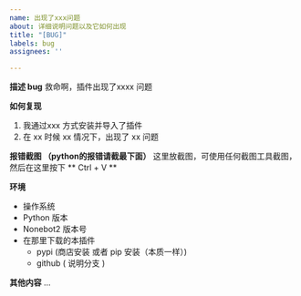 ```yaml
---
name: 出现了xxx问题
about: 详细说明问题以及它如何出现
title: "[BUG]"
labels: bug
assignees: ''

---
```


**描述 bug**
救命啊，插件出现了xxxx 问题

**如何复现**
1. 我通过xxx 方式安装并导入了插件
2. 在 xx 时候 xx 情况下，出现了 xx 问题

**报错截图 （python的报错请截最下面）**
这里放截图，可使用任何截图工具截图，然后在这里按下 ** Ctrl + V **

**环境**
 - 操作系统 
 - Python 版本 
 - Nonebot2 版本号
 - 在那里下载的本插件
   - pypi (商店安装 或者 pip 安装（本质一样）)
   - github ( 说明分支 )


**其他内容**
...
